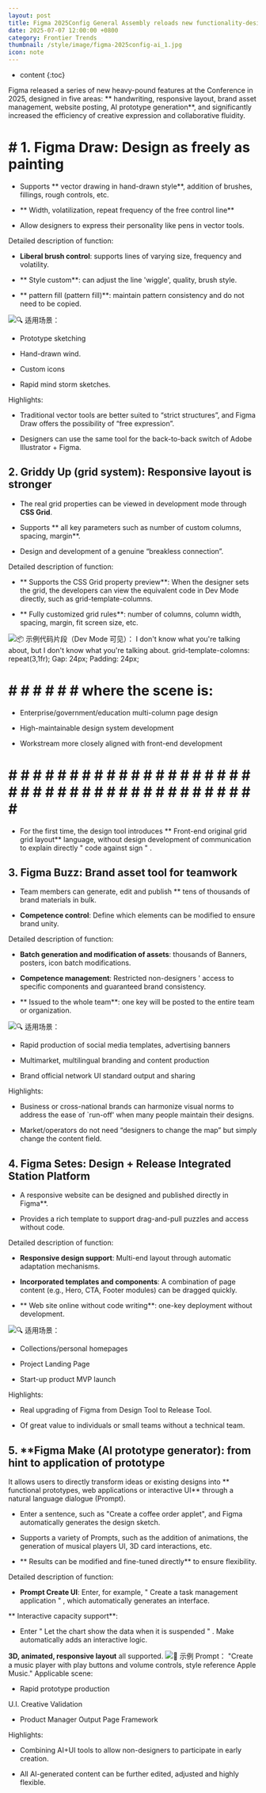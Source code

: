 ```yaml
---
layout: post
title: Figma 2025Config General Assembly reloads new functionality-design like a painting, AI prototype generator, integrated station platform...
date: 2025-07-07 12:00:00 +0800
category: Frontier Trends
thumbnail: /style/image/figma-2025config-ai_1.jpg
icon: note
---
```

* content
{:toc}

Figma released a series of new heavy-pound features at the Conference in 2025, designed in five areas: ** handwriting, responsive layout, brand asset management, website posting, AI prototype generation**, and significantly increased the efficiency of creative expression and collaborative fluidity.

# # 1. **Figma Draw**: Design as freely as painting

- Supports ** vector drawing in hand-drawn style**, addition of brushes, fillings, rough controls, etc.

- ** Width, volatilization, repeat frequency of the free control line**

- Allow designers to express their personality like pens in vector tools.

Detailed description of function:

- **Liberal brush control**: supports lines of varying size, frequency and volatility.

- ** Style custom**: can adjust the line 'wiggle', quality, brush style.

- ** pattern fill (pattern fill)**: maintain pattern consistency and do not need to be copied.

![](https://assets-v2.circle.so/gpogtmhvbyidf69564xrm1pqyvmk)🔍 适用场景：

- Prototype sketching

- Hand-drawn wind.

- Custom icons

- Rapid mind storm sketches.

Highlights:

- Traditional vector tools are better suited to “strict structures”, and Figma Draw offers the possibility of “free expression”.

- Designers can use the same tool for the back-to-back switch of Adobe Illustrator + Figma.

##  2. **Griddy Up (grid system)**: Responsive layout is stronger

- The real grid properties can be viewed in development mode through **CSS Grid**.

- Supports ** all key parameters such as number of custom columns, spacing, margin**.

- Design and development of a genuine “breakless connection”.

Detailed description of function:

- ** Supports the CSS Grid property preview**: When the designer sets the grid, the developers can view the equivalent code in Dev Mode directly, such as grid-template-columns.

- ** Fully customized grid rules**: number of columns, column width, spacing, margin, fit screen size, etc.

![](https://assets-v2.circle.so/qii0tl9v76udlwn2u2049hpa30y0)📦 示例代码片段（Dev Mode 可见）：
I don't know what you're talking about, but I don't know what you're talking about.
grid-template-colomns: repeat(3,1fr);
Gap: 24px;
Padding: 24px;

# #  # # # # # where the scene is:

- Enterprise/government/education multi-column page design

- High-maintainable design system development

- Workstream more closely aligned with front-end development

# # # # # # # # # # # # # # # # # # # # # # # # # # # # # # # # # # # # # # # # # # #

- For the first time, the design tool introduces ** Front-end original grid grid layout** language, without design  development of communication to explain directly " code against sign " .

##  3. **Figma Buzz**: Brand asset tool for teamwork

- Team members can generate, edit and publish ** tens of thousands of brand materials in bulk.

- **Competence control**: Define which elements can be modified to ensure brand unity.

Detailed description of function:

- **Batch generation and modification of assets**: thousands of Banners, posters, icon batch modifications.

- **Competence management**: Restricted non-designers ' access to specific components and guaranteed brand consistency.

- ** Issued to the whole team**: one key will be posted to the entire team or organization.

![](https://assets-v2.circle.so/fzs0ukml3nb8iwet87dlvv057aw8)🔍 适用场景：

- Rapid production of social media templates, advertising banners

- Multimarket, multilingual branding and content production

- Brand official network UI standard output and sharing

Highlights:

- Business or cross-national brands can harmonize visual norms to address the ease of `run-off' when many people maintain their designs.

- Market/operators do not need “designers to change the map” but simply change the content field.

## 4. **Figma Setes**: Design + Release Integrated Station Platform

- A responsive website can be designed and published directly in Figma**.

- Provides a rich template to support drag-and-pull puzzles and access without code.

Detailed description of function:

- **Responsive design support**: Multi-end layout through automatic adaptation mechanisms.

- **Incorporated templates and components**: A combination of page content (e.g., Hero, CTA, Footer modules) can be dragged quickly.

- ** Web site online without code writing**: one-key deployment without development.

![](https://assets-v2.circle.so/rl28o0g4pwp9g10gojco8mtpvhdz)🔍 适用场景：

- Collections/personal homepages

- Project Landing Page

- Start-up product MVP launch

Highlights:

- Real upgrading of Figma from Design Tool to Release Tool.

- Of great value to individuals or small teams without a technical team.

## 5. **Figma Make (**AI prototype generator**): from hint to application of prototype
It allows users to directly transform ideas or existing designs into ** functional prototypes, web applications or interactive UI** through a natural language dialogue (Prompt).

- Enter a sentence, such as "Create a coffee order applet", and Figma automatically generates the design sketch.

- Supports a variety of Prompts, such as the addition of animations, the generation of musical players UI, 3D card interactions, etc.

- ** Results can be modified and fine-tuned directly** to ensure flexibility.

Detailed description of function:

- **Prompt Create UI**:
Enter, for example, " Create a task management application " , which automatically generates an interface.

** Interactive capacity support**:

- Enter " Let the chart show the data when it is suspended " . Make automatically adds an interactive logic.

**3D, animated, responsive layout** all supported.
![](https://assets-v2.circle.so/zpdb2zhjnle049trab50lywkakfr)🧪 示例 Prompt：
"Create a music player with play buttons and volume controls, style reference Apple Music."
Applicable scene:

- Rapid prototype production

U.I. Creative Validation

- Product Manager Output Page Framework

Highlights:

- Combining AI+UI tools to allow non-designers to participate in early creation.

- All AI-generated content can be further edited, adjusted and highly flexible.

